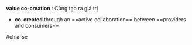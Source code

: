 **value co-creation** : Cùng tạo ra giá trị

- **co-created** through an ==active collaboration== between ==providers and consumers==

#chia-se
